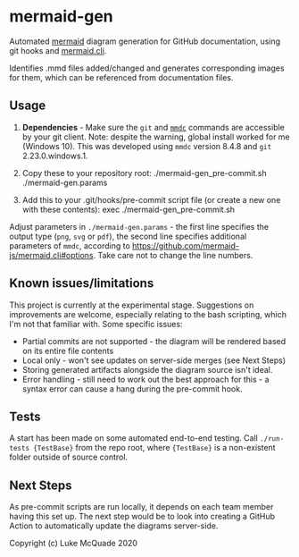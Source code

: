 # mermaid-gen
Automated [mermaid](https://mermaid-js.github.io/mermaid/#/) diagram generation for GitHub documentation, using git hooks and [mermaid.cli](https://github.com/mermaid-js/mermaid.cli#mermaidcli).

Identifies .mmd files added/changed and generates corresponding images for them, which can be referenced from documentation files.

## Usage
1. **Dependencies** - Make sure the `git` and [`mmdc`](https://github.com/mermaid-js/mermaid.cli#mermaidcli) commands are accessible by your git client. Note: despite the warning, global install worked for me (Windows 10). This was developed using `mmdc` version 8.4.8 and `git` 2.23.0.windows.1.

2. Copy these to your repository root:
./mermaid-gen_pre-commit.sh
./mermaid-gen.params

3. Add this to your .git/hooks/pre-commit script file (or create a new one with these contents):
exec ./mermaid-gen_pre-commit.sh

Adjust parameters in `./mermaid-gen.params` - the first line specifies the output type (`png`, `svg` or `pdf`), the second line specifies additional parameters of `mmdc`, according to https://github.com/mermaid-js/mermaid.cli#options. Take care not to change the line numbers.

## Known issues/limitations
This project is currently at the experimental stage. Suggestions on improvements are welcome, especially relating to the bash scripting, which I'm not that familiar with.
Some specific issues:
- Partial commits are not supported - the diagram will be rendered based on its entire file contents
- Local only - won't see updates on server-side merges (see Next Steps)
- Storing generated artifacts alongside the diagram source isn't ideal.
- Error handling - still need to work out the best approach for this - a syntax error can cause a hang during the pre-commit hook.

## Tests
A start has been made on some automated end-to-end testing. Call `./run-tests {TestBase}` from the repo root, where `{TestBase}` is a non-existent folder outside of source control.

## Next Steps
As pre-commit scripts are run locally, it depends on each team member having this set up. The next step would be to look into creating a GitHub Action to automatically update the diagrams server-side.

Copyright (c) Luke McQuade 2020